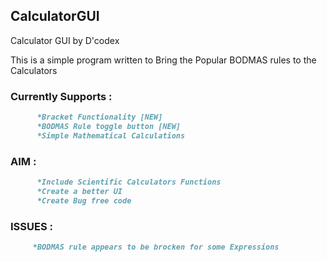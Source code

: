 ## CalculatorGUI
Calculator GUI by D'codex

This is a simple program written to Bring the Popular BODMAS rules to the Calculators

### Currently Supports   :
```markdown
      *Bracket Functionality [NEW]  
      *BODMAS Rule toggle button [NEW]
      *Simple Mathematical Calculations
```
      

### AIM :
```markdown
      *Include Scientific Calculators Functions
      *Create a better UI
      *Create Bug free code
```

### ISSUES :
```markdown
     *BODMAS rule appears to be brocken for some Expressions
```
